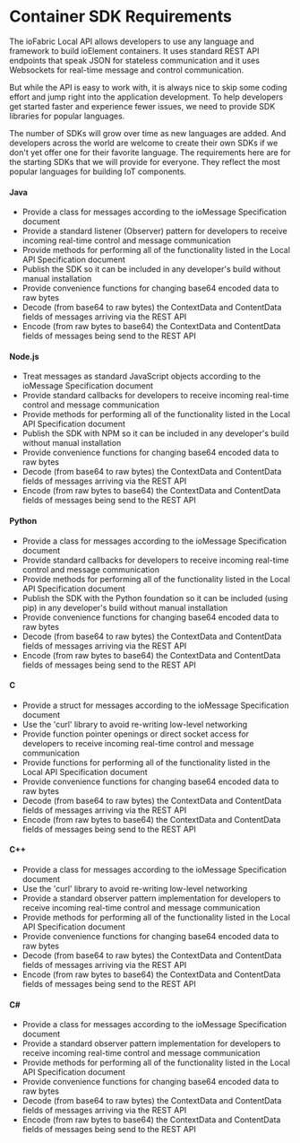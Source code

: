 # Container SDK Requirements

The ioFabric Local API allows developers to use any language and framework to build ioElement containers. It uses standard REST API endpoints that speak JSON for stateless communication and it uses Websockets for real-time message and control communication.

But while the API is easy to work with, it is always nice to skip some coding effort and jump right into the application development. To help developers get started faster and experience fewer issues, we need to provide SDK libraries for popular languages.

The number of SDKs will grow over time as new languages are added. And developers across the world are welcome to create their own SDKs if we don't yet offer one for their favorite language. The requirements here are for the starting SDKs that we will provide for everyone. They reflect the most popular languages for building IoT components.

#### Java

* Provide a class for messages according to the ioMessage Specification document
* Provide a standard listener (Observer) pattern for developers to receive incoming real-time control and message communication
* Provide methods for performing all of the functionality listed in the Local API Specification document
* Publish the SDK so it can be included in any developer's build without manual installation
* Provide convenience functions for changing base64 encoded data to raw bytes
* Decode (from base64 to raw bytes) the ContextData and ContentData fields of messages arriving via the REST API
* Encode (from raw bytes to base64) the ContextData and ContentData fields of messages being send to the REST API


#### Node.js

* Treat messages as standard JavaScript objects according to the ioMessage Specification document
* Provide standard callbacks for developers to receive incoming real-time control and message communication
* Provide methods for performing all of the functionality listed in the Local API Specification document
* Publish the SDK with NPM so it can be included in any developer's build without manual installation
* Provide convenience functions for changing base64 encoded data to raw bytes
* Decode (from base64 to raw bytes) the ContextData and ContentData fields of messages arriving via the REST API
* Encode (from raw bytes to base64) the ContextData and ContentData fields of messages being send to the REST API


#### Python

* Provide a class for messages according to the ioMessage Specification document
* Provide standard callbacks for developers to receive incoming real-time control and message communication
* Provide methods for performing all of the functionality listed in the Local API Specification document
* Publish the SDK with the Python foundation so it can be included (using pip) in any developer's build without manual installation
* Provide convenience functions for changing base64 encoded data to raw bytes
* Decode (from base64 to raw bytes) the ContextData and ContentData fields of messages arriving via the REST API
* Encode (from raw bytes to base64) the ContextData and ContentData fields of messages being send to the REST API


#### C

* Provide a struct for messages according to the ioMessage Specification document
* Use the 'curl' library to avoid re-writing low-level networking
* Provide function pointer openings or direct socket access for developers to receive incoming real-time control and message communication
* Provide functions for performing all of the functionality listed in the Local API Specification document
* Provide convenience functions for changing base64 encoded data to raw bytes
* Decode (from base64 to raw bytes) the ContextData and ContentData fields of messages arriving via the REST API
* Encode (from raw bytes to base64) the ContextData and ContentData fields of messages being send to the REST API


#### C++

* Provide a class for messages according to the ioMessage Specification document
* Use the 'curl' library to avoid re-writing low-level networking
* Provide a standard observer pattern implementation for developers to receive incoming real-time control and message communication
* Provide methods for performing all of the functionality listed in the Local API Specification document
* Provide convenience functions for changing base64 encoded data to raw bytes
* Decode (from base64 to raw bytes) the ContextData and ContentData fields of messages arriving via the REST API
* Encode (from raw bytes to base64) the ContextData and ContentData fields of messages being send to the REST API


#### C&#35;

* Provide a class for messages according to the ioMessage Specification document
* Provide a standard observer pattern implementation for developers to receive incoming real-time control and message communication
* Provide methods for performing all of the functionality listed in the Local API Specification document
* Provide convenience functions for changing base64 encoded data to raw bytes
* Decode (from base64 to raw bytes) the ContextData and ContentData fields of messages arriving via the REST API
* Encode (from raw bytes to base64) the ContextData and ContentData fields of messages being send to the REST API

